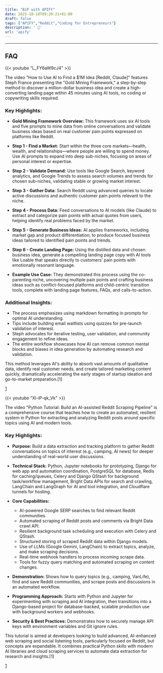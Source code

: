 ```yaml
---
title: "BiP with APIFY"
date: 2025-10-18T09:20:21+01:00
draft: false
tags: ["APIFY","Reddit","Coding for Entrepreneurs"]
description: ' 🤯'
url: 'apify'
---
```




---

## FAQ

<!-- 
https://www.youtube.com/watch?v=L_FY6aW9cJ4 
-->


{{< youtube "L_FY6aW9cJ4" >}}



The video "How to Use AI to Find a $1M Idea [Reddit, Claude]" features Steph France presenting the "Gold Mining Framework," a step-by-step method to discover a million-dollar business idea and create a high-converting landing page within 45 minutes using AI tools, no coding or copywriting skills required.

### Key Highlights:

- **Gold Mining Framework Overview:** This framework uses six AI tools and five prompts to mine data from online conversations and validate business ideas based on real customer pain points expressed on platforms like Reddit.

- **Step 1 - Find a Market:** Start within the three core markets—health, wealth, and relationships—where people are willing to spend money. Use AI prompts to expand into deep sub-niches, focusing on areas of personal interest or expertise.

- **Step 2 - Validate Demand:** Use tools like Google Search, keyword analytics, and Google Trends to assess search volumes and trends for chosen sub-niches, validating stable or growing market interest.

- **Step 3 - Gather Data:** Search Reddit using advanced queries to locate active discussions and authentic customer pain points relevant to the niche.

- **Step 4 - Process Data:** Feed conversations to AI models (like Claude) to extract and categorize pain points with actual quotes from users, helping identify real problems faced by the market.

- **Step 5 - Generate Business Ideas:** AI applies frameworks, including market gap and product differentiation, to produce focused business ideas tailored to identified pain points and trends.

- **Step 6 - Create Landing Page:** Using the distilled data and chosen business idea, generate a compelling landing page copy with AI tools like Loable that speaks directly to customers’ pain points with emotionally resonant language.

- **Example Use Case:** They demonstrated this process using the co-parenting niche, uncovering multiple pain points and crafting business ideas such as conflict-focused platforms and child-centric transition tools, complete with landing page features, FAQs, and calls-to-action.

### Additional Insights:

- The process emphasizes using markdown formatting in prompts for optimal AI understanding.
- Tips include building email waitlists using quizzes for pre-launch validation of interest.
- Steph advocates for iterative testing, user validation, and community engagement to refine ideas.
- The entire workflow showcases how AI can remove common mental blocks and biases in idea generation by automating research and validation.

This method leverages AI's ability to absorb vast amounts of qualitative data, identify real customer needs, and create tailored marketing content quickly, dramatically accelerating the early stages of startup ideation and go-to-market preparation.[1]

[1](https://www.youtube.com/watch?v=L_FY6aW9cJ4)



{{< youtube "XI-iP-qk_Vk" >}}


The video "Python Tutorial: Build an AI-assisted Reddit Scraping Pipeline" is a comprehensive course that teaches how to create an automated, resilient system in Python for extracting and analyzing Reddit posts around specific topics using AI and modern tools.

### Key Highlights:

- **Purpose:** Build a data extraction and tracking platform to gather Reddit conversations on topics of interest (e.g., camping, AI news) for deeper understanding of real-world user discussions.

- **Technical Stack:** Python, Jupyter notebooks for prototyping, Django for web app and automation coordination, PostgreSQL for database, Redis for caching/queues, Celery and Django QStash for background task/workflow management, Bright Data APIs for search and crawling, LangChain and LangGraph for AI and tool integration, and Cloudflare tunnels for hosting.

- **Core Capabilities:**
  - AI-powered Google SERP searches to find relevant Reddit communities.
  - Automated scraping of Reddit posts and comments via Bright Data crawl API.
  - Resilient background task scheduling and execution with Celery and QStash.
  - Structured storing of scraped Reddit data within Django models.
  - Use of LLMs (Google Gemini, LangChain) to extract topics, analyze, and make scraping decisions.
  - Real-time webhook handlers to process incoming scrape data.
  - Tools for fuzzy query matching and automated scraping on content changes.

- **Demonstration:** Shows how to query topics (e.g., camping, VanLife), find and save Reddit communities, and scrape posts and discussions in an automated workflow.

- **Programming Approach:** Starts with Python and Jupyter for experimenting with scraping and AI integration, then transitions into a Django-based project for database-backed, scalable production use with background workers and webhooks.

- **Security & Best Practices:** Demonstrates how to securely manage API keys with environment variables and Git ignore rules.

This tutorial is aimed at developers looking to build advanced, AI-enhanced web scraping and social listening tools, particularly focused on Reddit, but concepts are expandable. It combines practical Python skills with modern AI libraries and cloud scraping services to automate data extraction for research and insights.[1]

[1](https://www.youtube.com/watch?v=XI-iP-qk_Vk)